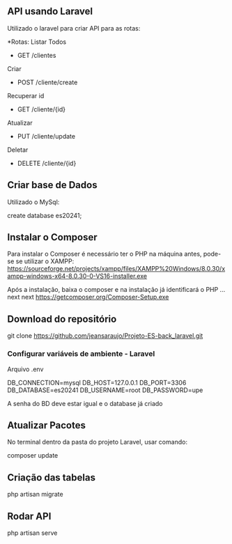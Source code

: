 ## API usando Laravel

Utilizado o laravel para criar API para as rotas:

\*Rotas:
Listar Todos

-   GET /clientes

Criar

-   POST /cliente/create

Recuperar id

-   GET /cliente/{id}

Atualizar

-   PUT /cliente/update

Deletar

-   DELETE /cliente/{id}

## Criar base de Dados

Utilizado o MySql:

create database es20241;

## Instalar o Composer

Para instalar o Composer é necessário ter o PHP na máquina antes, pode-se se utilizar o XAMPP:
https://sourceforge.net/projects/xampp/files/XAMPP%20Windows/8.0.30/xampp-windows-x64-8.0.30-0-VS16-installer.exe

Após a instalação, baixa o composer e na instalação já identificará o PHP ... next next
https://getcomposer.org/Composer-Setup.exe

## Download do repositório

git clone https://github.com/jeansaraujo/Projeto-ES-back_laravel.git

### Configurar variáveis de ambiente - Laravel

Arquivo .env

DB_CONNECTION=mysql
DB_HOST=127.0.0.1
DB_PORT=3306
DB_DATABASE=es20241
DB_USERNAME=root
DB_PASSWORD=upe

A senha do BD deve estar igual e o database já criado

## Atualizar Pacotes

No terminal dentro da pasta do projeto Laravel, usar comando:

composer update

## Criação das tabelas

php artisan migrate

## Rodar API

php artisan serve
